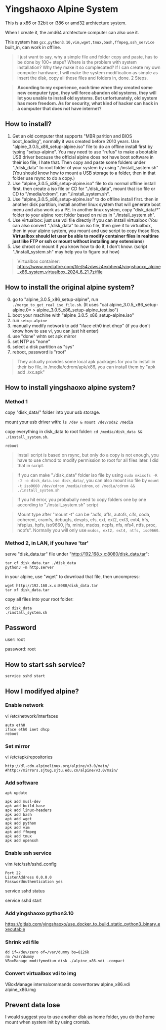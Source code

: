 # Yingshaoxo Alpine System
This is a x86 or 32bit or i386 or amd32 archtecture system.

When I create it, the amd64 archtecture computer can also use it.

This system has `gcc,python3.10,vim,wget,tmux,bash,ffmpeg,ssh_service` built_in, can work in offline.

> I just want to say, why a simple file and folder copy and paste, has to be done by 100+ steps? Where is the problem with system installation? Why they make it so complecated? If I can create my own computer hardware, I will make the system modification as simple as insert the disk, copy all those files and folders in, done. 2 Steps.

> **According to my experience, each time when they created some new computer type, they will force abandon old systems, they will let you unable to install old systems. But unfortunately, old system has more freedom. As for security, what kind of hacker can hack in a computer that does not have internet?**


## How to install?
1. Get an old computer that supports "MBR parition and BIOS boot_loading", normally it was created before 2010 years. Use "alpine_3.0.5_x86_setup-alpine.iso" file to do an offline install first by typing "setup-alpine". You may need to use "rufus" to make a bootable USB driver because the official alpine does not have boot software in their iso file, I hate that. Then copy and paste some folders under "./disk_data" to root folder of your system by using "./install_system.sh" (You should know how to mount a USB storage to a folder, then in that folder use rsync to do a copy.)
2. Use "alpine_3.0.5_x86_setup-alpine.iso" file to do normal offline install first. then create a iso file or CD for "./disk_data", mount that iso file or CD to "/media/cdrom", run "./install_system.sh".
3. Use "alpine_3.0.5_x86_setup-alpine.iso" to do offline install first. then in another disk partition, install another linux system that will generate boot menu and also work as a PE. In another linux system, copy "disk_data/*" folder to your alpine root folder based on rules in "./install_system.sh".
4. Use virtualbox: just use vdi file directly if you can install virtualbox (You can also convert "./disk_data" to an iso file, then give it to virtualbox, then in your alpine system, you mount and use script to copy those files. **Virtualbox should let user be able to modify container files in realtime just like FTP or ssh or mount without installing any extensions**)
5. Use chroot or mount if you know how to do it, I don't know. (script "./install_system.sh" may help you to figure out how)

> Virtualbox container: https://www.mediafire.com/file/54zdwsz4exbheq4/yingshaoxo_alpine_x86_system_virtualbox_2024_6_21.7z/file


## How to install the original alpine system?
0. go to "alpine_3.0.5_x86_setup-alpine", run `./merge_to_get_real_iso_file.sh`. (It uses "cat alpine_3.0.5_x86_setup-alpine.0* > alpine_3.0.5_x86_setup-alpine_test.iso")
1. boot your machine with "alpine_3.0.5_x86_setup-alpine.iso"
2. run `setup-alpine`
3. manually modify network to add "iface eth0 inet dhcp" (if you don't know how to use vi, you can just hit enter)
4. use "done" whtn set apk mirror
5. set NTP as "none"
6. select a disk partition as "sys"
7. reboot, password is "root"

> They actually provides some local apk packages for you to install in their iso file, in /media/cdrom/apk/x86, you can install them by "apk add ./xx.apk"


## How to install yingshaoxo alpine system?
### Method 1
copy "disk_data/" folder into your usb storage.

mount your usb driver with: `ls /dev & mount /dev/sda2 /media`

copy everything in disk_data to root folder: `cd /media/disk_data && ./install_system.sh`. 

`reboot`

> Install script is based on rsync, but only do a copy is not enough, you have to use chmod to modify permission to root for all files later. I did that in script.

> If you can make "./disk_data" folder iso file by using `sudo mkisofs -R -J -o disk_data.iso disk_data/`, you can also mount iso file by `mount -t iso9660 /dev/cdrom /media/cdrom`, `cd /media/cdrom && ./install_system.sh`

> If you hit error, you probabally need to copy folders one by one according to "./install_system.sh" script

> Mount type after "mount -t" can be "adfs, affs, autofs, cifs, coda, coherent, cramfs, debugfs, devpts, efs, ext, ext2, ext3, ext4, hfs, hfsplus, hpfs, iso9660, jfs, minix, msdos, ncpfs, nfs,  nfs4,  ntfs,  proc, ncpfs". Normally you will only use `msdos, ext2, ext4, ntfs, iso9660`.


### Method 2, in LAN, if you have 'tar'
serve "disk_data.tar" file under "http://192.168.x.x:8080/disk_data.tar":
```
tar cf disk_data.tar ./disk_data
python3 -m http.server
```

in your alpine, use "wget" to download that file, then uncompress:
```
wget http://192.168.x.x:8080/disk_data.tar
tar xf disk_data.tar
```

copy all files into your root folder:
```
cd disk_data
./install_system.sh
```


## Password
user: root

password: root


## How to start ssh service?
`service sshd start`


## How I modifyed alpine?

### Enable network
vi /etc/network/interfaces
```
auto eth0
iface eth0 inet dhcp
reboot
```

### Set mirror
vi /etc/apk/repositories
```
http://dl-cdn.alpinelinux.org/alpine/v3.0/main/
#http://mirrors.sjtug.sjtu.edu.cn/alpine/v3.0/main/
```

### Add software
```
apk update

apk add musl-dev
apk add build-base
apk add linux-headers
apk add bash
apk add wget
apk add python
apk add vim
apk add ffmpeg
apk add tmux
apk add openssh
```

### Enable ssh service
vim /etc/ssh/sshd_config
```
Port 22
ListenAddress 0.0.0.0
PasswordAuthentication yes
```
service sshd status

service sshd start

### Add yingshaoxo python3.10
https://gitlab.com/yingshaoxo/use_docker_to_build_static_python3_binary_executable

### Shrink vdi file
```
dd if=/dev/zero of=/var/dummy bs=8126k
rm /var/dummy
VBoxManage modifymedium disk ./alpine_x86.vdi -compact
```

### Convert virtualbox vdi to img
VBoxManage internalcommands converttoraw alpine_x86.vdi alpine_x86.img


## Prevent data lose
I would suggest you to use another disk as home folder, you do the home mount when system init by using crontab.
